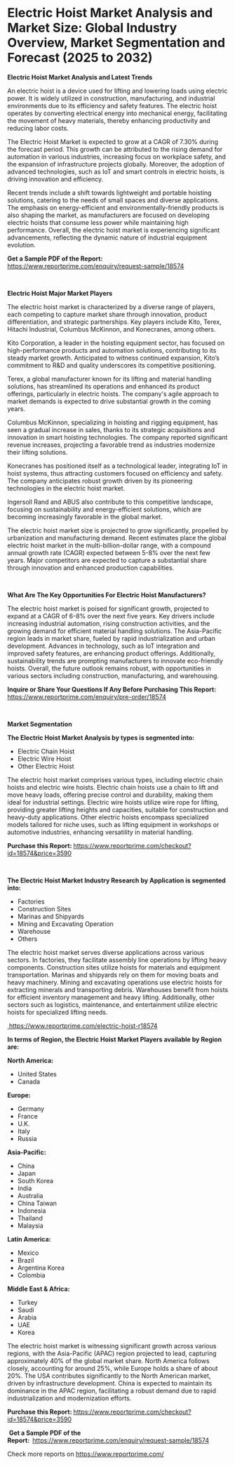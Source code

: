 <p><h1>Electric Hoist Market Analysis and Market Size: Global Industry Overview, Market Segmentation and Forecast (2025 to 2032)</h1></p><p><strong>Electric Hoist Market Analysis and Latest Trends</strong></p>
<p><p>An electric hoist is a device used for lifting and lowering loads using electric power. It is widely utilized in construction, manufacturing, and industrial environments due to its efficiency and safety features. The electric hoist operates by converting electrical energy into mechanical energy, facilitating the movement of heavy materials, thereby enhancing productivity and reducing labor costs.</p><p>The Electric Hoist Market is expected to grow at a CAGR of 7.30% during the forecast period. This growth can be attributed to the rising demand for automation in various industries, increasing focus on workplace safety, and the expansion of infrastructure projects globally. Moreover, the adoption of advanced technologies, such as IoT and smart controls in electric hoists, is driving innovation and efficiency.</p><p>Recent trends include a shift towards lightweight and portable hoisting solutions, catering to the needs of small spaces and diverse applications. The emphasis on energy-efficient and environmentally-friendly products is also shaping the market, as manufacturers are focused on developing electric hoists that consume less power while maintaining high performance. Overall, the electric hoist market is experiencing significant advancements, reflecting the dynamic nature of industrial equipment evolution.</p></p>
<p><strong>Get a Sample PDF of the Report:&nbsp;</strong> <a href="https://www.reportprime.com/enquiry/request-sample/18574?utm_campaign=2472&utm_medium=2&utm_source=Github&utm_content=ia&utm_term=19032025&utm_id=electric-hoist">https://www.reportprime.com/enquiry/request-sample/18574</a></p>
<p>&nbsp;</p>
<p><strong>Electric Hoist Major Market Players</strong></p>
<p><p>The electric hoist market is characterized by a diverse range of players, each competing to capture market share through innovation, product differentiation, and strategic partnerships. Key players include Kito, Terex, Hitachi Industrial, Columbus McKinnon, and Konecranes, among others.</p><p>Kito Corporation, a leader in the hoisting equipment sector, has focused on high-performance products and automation solutions, contributing to its steady market growth. Anticipated to witness continued expansion, Kito’s commitment to R&D and quality underscores its competitive positioning. </p><p>Terex, a global manufacturer known for its lifting and material handling solutions, has streamlined its operations and enhanced its product offerings, particularly in electric hoists. The company's agile approach to market demands is expected to drive substantial growth in the coming years. </p><p>Columbus McKinnon, specializing in hoisting and rigging equipment, has seen a gradual increase in sales, thanks to its strategic acquisitions and innovation in smart hoisting technologies. The company reported significant revenue increases, projecting a favorable trend as industries modernize their lifting solutions.</p><p>Konecranes has positioned itself as a technological leader, integrating IoT in hoist systems, thus attracting customers focused on efficiency and safety. The company anticipates robust growth driven by its pioneering technologies in the electric hoist market.</p><p>Ingersoll Rand and ABUS also contribute to this competitive landscape, focusing on sustainability and energy-efficient solutions, which are becoming increasingly favorable in the global market.</p><p>The electric hoist market size is projected to grow significantly, propelled by urbanization and manufacturing demand. Recent estimates place the global electric hoist market in the multi-billion-dollar range, with a compound annual growth rate (CAGR) expected between 5-8% over the next few years. Major competitors are expected to capture a substantial share through innovation and enhanced production capabilities.</p></p>
<p>&nbsp;</p>
<p><strong>What Are The Key Opportunities For Electric Hoist Manufacturers?</strong></p>
<p><p>The electric hoist market is poised for significant growth, projected to expand at a CAGR of 6-8% over the next five years. Key drivers include increasing industrial automation, rising construction activities, and the growing demand for efficient material handling solutions. The Asia-Pacific region leads in market share, fueled by rapid industrialization and urban development. Advances in technology, such as IoT integration and improved safety features, are enhancing product offerings. Additionally, sustainability trends are prompting manufacturers to innovate eco-friendly hoists. Overall, the future outlook remains robust, with opportunities in various sectors including construction, manufacturing, and warehousing.</p></p>
<p><strong>Inquire or Share Your Questions If Any Before Purchasing This Report:</strong> <a href="https://www.reportprime.com/enquiry/pre-order/18574?utm_campaign=2472&utm_medium=2&utm_source=Github&utm_content=ia&utm_term=19032025&utm_id=electric-hoist">https://www.reportprime.com/enquiry/pre-order/18574</a></p>
<p>&nbsp;</p>
<p><strong>Market Segmentation</strong></p>
<p><strong>The Electric Hoist Market Analysis by types is segmented into:</strong></p>
<p><ul><li>Electric Chain Hoist</li><li>Electric Wire Hoist</li><li>Other Electric Hoist</li></ul></p>
<p><p>The electric hoist market comprises various types, including electric chain hoists and electric wire hoists. Electric chain hoists use a chain to lift and move heavy loads, offering precise control and durability, making them ideal for industrial settings. Electric wire hoists utilize wire rope for lifting, providing greater lifting heights and capacities, suitable for construction and heavy-duty applications. Other electric hoists encompass specialized models tailored for niche uses, such as lifting equipment in workshops or automotive industries, enhancing versatility in material handling.</p></p>
<p><strong>Purchase this Report:&nbsp;</strong><a href="https://www.reportprime.com/checkout?id=18574&price=3590&utm_campaign=2472&utm_medium=2&utm_source=Github&utm_content=ia&utm_term=19032025&utm_id=electric-hoist">https://www.reportprime.com/checkout?id=18574&price=3590</a></p>
<p>&nbsp;</p>
<p><strong>The Electric Hoist Market Industry Research by Application is segmented into:</strong></p>
<p><ul><li>Factories</li><li>Construction Sites</li><li>Marinas and Shipyards</li><li>Mining and Excavating Operation</li><li>Warehouse</li><li>Others</li></ul></p>
<p><p>The electric hoist market serves diverse applications across various sectors. In factories, they facilitate assembly line operations by lifting heavy components. Construction sites utilize hoists for materials and equipment transportation. Marinas and shipyards rely on them for moving boats and heavy machinery. Mining and excavating operations use electric hoists for extracting minerals and transporting debris. Warehouses benefit from hoists for efficient inventory management and heavy lifting. Additionally, other sectors such as logistics, maintenance, and entertainment utilize electric hoists for specialized lifting needs.</p></p>
<p><a href="https://www.reportprime.com/electric-hoist-r18574?utm_campaign=2472&utm_medium=2&utm_source=Github&utm_content=ia&utm_term=19032025&utm_id=electric-hoist">&nbsp;https://www.reportprime.com/electric-hoist-r18574</a></p>
<p><strong>In terms of Region, the Electric Hoist Market Players available by Region are:</strong></p>
<p>
    <p> <strong> North America: </strong>
        <ul>
            <li>United States</li>
            <li>Canada</li>
        </ul>
        </p> 
    <p> <strong> Europe: </strong>
        <ul>
            <li>Germany</li>
            <li>France</li>
            <li>U.K.</li>
            <li>Italy</li>
            <li>Russia</li>
        </ul>
        </p> 
    <p> <strong> Asia-Pacific: </strong>
        <ul>
            <li>China</li>
            <li>Japan</li>
            <li>South Korea</li>
            <li>India</li>
            <li>Australia</li>
            <li>China Taiwan</li>
            <li>Indonesia</li>
            <li>Thailand</li>
            <li>Malaysia</li>
        </ul>
        </p> 
    <p> <strong> Latin America: </strong>
        <ul>
            <li>Mexico</li>
            <li>Brazil</li>
            <li>Argentina Korea</li>
            <li>Colombia</li>
        </ul>
        </p> 
    <p> <strong> Middle East & Africa: </strong>
        <ul>
            <li>Turkey</li>
            <li>Saudi</li>
            <li>Arabia</li>
            <li>UAE</li>
            <li>Korea</li>
        </ul>
    </p>
    </p>
<p><p>The electric hoist market is witnessing significant growth across various regions, with the Asia-Pacific (APAC) region projected to lead, capturing approximately 40% of the global market share. North America follows closely, accounting for around 25%, while Europe holds a share of about 20%. The USA contributes significantly to the North American market, driven by infrastructure development. China is expected to maintain its dominance in the APAC region, facilitating a robust demand due to rapid industrialization and modernization efforts.</p></p>
<p><strong>Purchase this Report: </strong><a href="https://www.reportprime.com/checkout?id=18574&price=3590&utm_campaign=2472&utm_medium=2&utm_source=Github&utm_content=ia&utm_term=19032025&utm_id=electric-hoist">https://www.reportprime.com/checkout?id=18574&price=3590</a></p>
<p>&nbsp;<strong>Get a Sample PDF of the Report:&nbsp;&nbsp;</strong><a href="https://www.reportprime.com/enquiry/request-sample/18574?utm_campaign=2472&utm_medium=2&utm_source=Github&utm_content=ia&utm_term=19032025&utm_id=electric-hoist">https://www.reportprime.com/enquiry/request-sample/18574</a></p>
<p><strong></strong></p>
<p>Check more reports on <a href="https://www.reportprime.com/?utm_campaign=2472&utm_medium=2&utm_source=Github&utm_content=ia&utm_term=19032025&utm_id=electric-hoist">https://www.reportprime.com/</a></p>